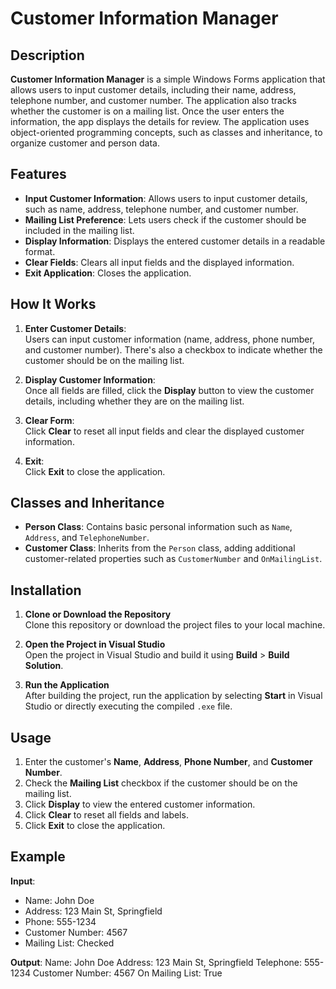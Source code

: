 # Customer Information Manager

## Description

**Customer Information Manager** is a simple Windows Forms application that allows users to input customer details, including their name, address, telephone number, and customer number. The application also tracks whether the customer is on a mailing list. Once the user enters the information, the app displays the details for review. The application uses object-oriented programming concepts, such as classes and inheritance, to organize customer and person data.

## Features

- **Input Customer Information**: Allows users to input customer details, such as name, address, telephone number, and customer number.
- **Mailing List Preference**: Lets users check if the customer should be included in the mailing list.
- **Display Information**: Displays the entered customer details in a readable format.
- **Clear Fields**: Clears all input fields and the displayed information.
- **Exit Application**: Closes the application.

## How It Works

1. **Enter Customer Details**:  
   Users can input customer information (name, address, phone number, and customer number). There's also a checkbox to indicate whether the customer should be on the mailing list.

2. **Display Customer Information**:  
   Once all fields are filled, click the **Display** button to view the customer details, including whether they are on the mailing list.

3. **Clear Form**:  
   Click **Clear** to reset all input fields and clear the displayed customer information.

4. **Exit**:  
   Click **Exit** to close the application.

## Classes and Inheritance

- **Person Class**: Contains basic personal information such as `Name`, `Address`, and `TelephoneNumber`.
- **Customer Class**: Inherits from the `Person` class, adding additional customer-related properties such as `CustomerNumber` and `OnMailingList`.

## Installation

1. **Clone or Download the Repository**  
   Clone this repository or download the project files to your local machine.

2. **Open the Project in Visual Studio**  
   Open the project in Visual Studio and build it using **Build** > **Build Solution**.

3. **Run the Application**  
   After building the project, run the application by selecting **Start** in Visual Studio or directly executing the compiled `.exe` file.

## Usage

1. Enter the customer's **Name**, **Address**, **Phone Number**, and **Customer Number**.
2. Check the **Mailing List** checkbox if the customer should be on the mailing list.
3. Click **Display** to view the entered customer information.
4. Click **Clear** to reset all fields and labels.
5. Click **Exit** to close the application.

## Example

**Input**:  
- Name: John Doe  
- Address: 123 Main St, Springfield  
- Phone: 555-1234  
- Customer Number: 4567  
- Mailing List: Checked

**Output**:
Name: John Doe Address: 123 Main St, Springfield Telephone: 555-1234 Customer Number: 4567 On Mailing List: True

